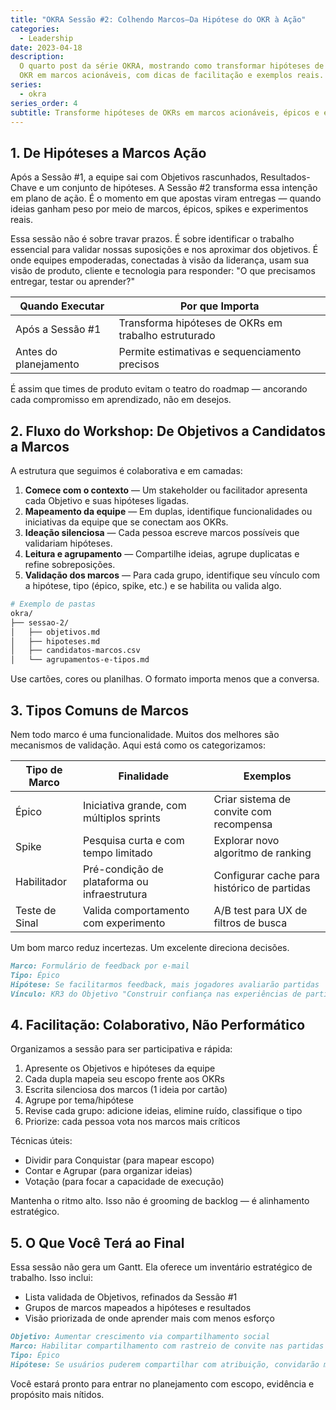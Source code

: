 ```yaml
---
title: "OKRA Sessão #2: Colhendo Marcos—Da Hipótese do OKR à Ação"
categories:
  - Leadership
date: 2023-04-18
description:
  O quarto post da série OKRA, mostrando como transformar hipóteses de
  OKR em marcos acionáveis, com dicas de facilitação e exemplos reais.
series:
  - okra
series_order: 4
subtitle: Transforme hipóteses de OKRs em marcos acionáveis, épicos e experimentos—com técnicas de facilitação que priorizam aprendizado sobre teatro de entrega
---
```


## 1. De Hipóteses a Marcos Ação

Após a Sessão #1, a equipe sai com Objetivos rascunhados, Resultados-Chave e um conjunto de hipóteses. A Sessão #2 transforma essa intenção em plano de ação. É o momento em que apostas viram entregas — quando ideias ganham peso por meio de marcos, épicos, spikes e experimentos reais.

Essa sessão não é sobre travar prazos. É sobre identificar o trabalho essencial para validar nossas suposições e nos aproximar dos objetivos. É onde equipes empoderadas, conectadas à visão da liderança, usam sua visão de produto, cliente e tecnologia para responder: "O que precisamos entregar, testar ou aprender?"

| Quando Executar       | Por que Importa                                      |
| --------------------- | ---------------------------------------------------- |
| Após a Sessão #1      | Transforma hipóteses de OKRs em trabalho estruturado |
| Antes do planejamento | Permite estimativas e sequenciamento precisos        |

É assim que times de produto evitam o teatro do roadmap — ancorando cada compromisso em aprendizado, não em desejos.

## 2. Fluxo do Workshop: De Objetivos a Candidatos a Marcos

A estrutura que seguimos é colaborativa e em camadas:

1. **Comece com o contexto** — Um stakeholder ou facilitador apresenta cada Objetivo e suas hipóteses ligadas.
2. **Mapeamento da equipe** — Em duplas, identifique funcionalidades ou iniciativas da equipe que se conectam aos OKRs.
3. **Ideação silenciosa** — Cada pessoa escreve marcos possíveis que validariam hipóteses.
4. **Leitura e agrupamento** — Compartilhe ideias, agrupe duplicatas e refine sobreposições.
5. **Validação dos marcos** — Para cada grupo, identifique seu vínculo com a hipótese, tipo (épico, spike, etc.) e se habilita ou valida algo.

```bash
# Exemplo de pastas
okra/
├── sessao-2/
│   ├── objetivos.md
│   ├── hipoteses.md
│   ├── candidatos-marcos.csv
│   └── agrupamentos-e-tipos.md
```

Use cartões, cores ou planilhas. O formato importa menos que a conversa.

## 3. Tipos Comuns de Marcos

Nem todo marco é uma funcionalidade. Muitos dos melhores são mecanismos de validação. Aqui está como os categorizamos:

| Tipo de Marco  | Finalidade                                   | Exemplos                                    |
| -------------- | -------------------------------------------- | ------------------------------------------- |
| Épico          | Iniciativa grande, com múltiplos sprints     | Criar sistema de convite com recompensa     |
| Spike          | Pesquisa curta e com tempo limitado          | Explorar novo algoritmo de ranking          |
| Habilitador    | Pré-condição de plataforma ou infraestrutura | Configurar cache para histórico de partidas |
| Teste de Sinal | Valida comportamento com experimento         | A/B test para UX de filtros de busca        |

Um bom marco reduz incertezas. Um excelente direciona decisões.

```markdown
Marco: Formulário de feedback por e-mail
Tipo: Épico
Hipótese: Se facilitarmos feedback, mais jogadores avaliarão partidas
Vínculo: KR3 do Objetivo "Construir confiança nas experiências de partida"
```

## 4. Facilitação: Colaborativo, Não Performático

Organizamos a sessão para ser participativa e rápida:

1. Apresente os Objetivos e hipóteses da equipe
2. Cada dupla mapeia seu escopo frente aos OKRs
3. Escrita silenciosa dos marcos (1 ideia por cartão)
4. Agrupe por tema/hipótese
5. Revise cada grupo: adicione ideias, elimine ruído, classifique o tipo
6. Priorize: cada pessoa vota nos marcos mais críticos

Técnicas úteis:

- Dividir para Conquistar (para mapear escopo)
- Contar e Agrupar (para organizar ideias)
- Votação (para focar a capacidade de execução)

Mantenha o ritmo alto. Isso não é grooming de backlog — é alinhamento estratégico.

## 5. O Que Você Terá ao Final

Essa sessão não gera um Gantt. Ela oferece um inventário estratégico de trabalho. Isso inclui:

- Lista validada de Objetivos, refinados da Sessão #1
- Grupos de marcos mapeados a hipóteses e resultados
- Visão priorizada de onde aprender mais com menos esforço

```markdown
Objetivo: Aumentar crescimento via compartilhamento social
Marco: Habilitar compartilhamento com rastreio de convite nas partidas
Tipo: Épico
Hipótese: Se usuários puderem compartilhar com atribuição, convidarão mais amigos
```

Você estará pronto para entrar no planejamento com escopo, evidência e propósito mais nítidos.
